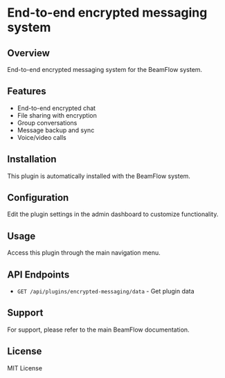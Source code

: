 # End-to-end encrypted messaging system

## Overview

End-to-end encrypted messaging system for the BeamFlow system.

## Features

- End-to-end encrypted chat
- File sharing with encryption
- Group conversations
- Message backup and sync
- Voice/video calls

## Installation

This plugin is automatically installed with the BeamFlow system.

## Configuration

Edit the plugin settings in the admin dashboard to customize functionality.

## Usage

Access this plugin through the main navigation menu.

## API Endpoints

- `GET /api/plugins/encrypted-messaging/data` - Get plugin data

## Support

For support, please refer to the main BeamFlow documentation.

## License

MIT License
